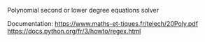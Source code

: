 Polynomial second or lower degree equations solver 

Documentation:
https://www.maths-et-tiques.fr/telech/20Poly.pdf
https://docs.python.org/fr/3/howto/regex.html
